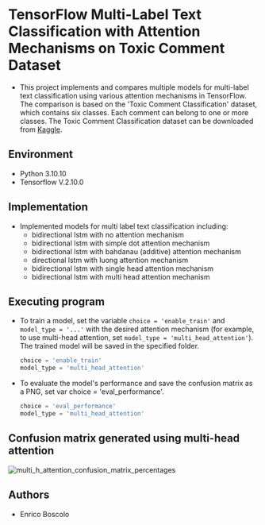 # TensorFlow Multi-Label Text Classification with Attention Mechanisms on Toxic Comment Dataset

* This project implements and compares multiple models for multi-label text classification using various attention mechanisms in TensorFlow. The comparison is based on the 'Toxic Comment Classification' dataset, which contains six classes. Each comment can belong to one or more classes. The Toxic Comment Classification dataset can be downloaded from [Kaggle](https://www.kaggle.com/datasets/julian3833/jigsaw-toxic-comment-classification-challenge).


## Environment
* Python 3.10.10 
* Tensorflow V.2.10.0 

## Implementation
* Implemented models for multi label text classification including:
	-  bidirectional lstm with no attention mechanism
	-  bidirectional lstm with simple dot attention mechanism
	-  bidirectional lstm with bahdanau (additive) attention mechanism
 	-  directional lstm with luong attention mechanism
	-  bidirectional lstm with single head attention mechanism
	-  bidirectional lstm with multi head attention mechanism




## Executing program
* To train a model, set the variable `choice = 'enable_train'` and `model_type = '...'` with the desired attention mechanism (for example, to use multi-head attention, set `model_type = 'multi_head_attention'`). The trained model will be saved in the specified folder.
	```python
  choice = 'enable_train'
  model_type = 'multi_head_attention'
 
* To evaluate the model's performance and save the confusion matrix as a PNG, set var choice = 'eval_performance'.
  	```python
  choice = 'eval_performance'
  model_type = 'multi_head_attention'

## Confusion matrix generated using multi-head attention

![multi_h_attention_confusion_matrix_percentages](https://github.com/user-attachments/assets/456baec8-5e8e-42d8-be12-f79c03680086)


## Authors

* Enrico Boscolo
